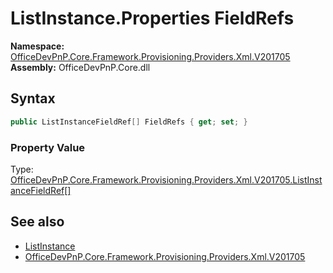 # ListInstance.Properties FieldRefs
  

**Namespace:** [OfficeDevPnP.Core.Framework.Provisioning.Providers.Xml.V201705](OfficeDevPnP.Core.Framework.Provisioning.Providers.Xml.V201705.md)  
**Assembly:** OfficeDevPnP.Core.dll  
## Syntax
```C#
public ListInstanceFieldRef[] FieldRefs { get; set; }
```

### Property Value
Type: [OfficeDevPnP.Core.Framework.Provisioning.Providers.Xml.V201705.ListInstanceFieldRef[]](OfficeDevPnP.Core.Framework.Provisioning.Providers.Xml.V201705.ListInstanceFieldRef.md)  

## See also
- [ListInstance](OfficeDevPnP.Core.Framework.Provisioning.Providers.Xml.V201705.ListInstance.md) 
- [OfficeDevPnP.Core.Framework.Provisioning.Providers.Xml.V201705](OfficeDevPnP.Core.Framework.Provisioning.Providers.Xml.V201705.md) 
